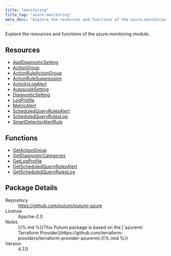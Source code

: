 ```yaml
---
title: "monitoring"
title_tag: "azure.monitoring"
meta_desc: "Explore the resources and functions of the azure.monitoring module."
---
```


<!-- WARNING: this file was generated by Pulumi Docs Generator. -->
<!-- Do not edit by hand unless you're certain you know what you are doing! -->

Explore the resources and functions of the azure.monitoring module.

<h2 id="resources">Resources</h2>
<ul class="api">
    <li><a href="aaddiagnosticsetting" title="AadDiagnosticSetting"><span class="symbol resource"></span>AadDiagnosticSetting</a></li>
    <li><a href="actiongroup" title="ActionGroup"><span class="symbol resource"></span>ActionGroup</a></li>
    <li><a href="actionruleactiongroup" title="ActionRuleActionGroup"><span class="symbol resource"></span>ActionRuleActionGroup</a></li>
    <li><a href="actionrulesuppression" title="ActionRuleSuppression"><span class="symbol resource"></span>ActionRuleSuppression</a></li>
    <li><a href="activitylogalert" title="ActivityLogAlert"><span class="symbol resource"></span>ActivityLogAlert</a></li>
    <li><a href="autoscalesetting" title="AutoscaleSetting"><span class="symbol resource"></span>AutoscaleSetting</a></li>
    <li><a href="diagnosticsetting" title="DiagnosticSetting"><span class="symbol resource"></span>DiagnosticSetting</a></li>
    <li><a href="logprofile" title="LogProfile"><span class="symbol resource"></span>LogProfile</a></li>
    <li><a href="metricalert" title="MetricAlert"><span class="symbol resource"></span>MetricAlert</a></li>
    <li><a href="scheduledqueryrulesalert" title="ScheduledQueryRulesAlert"><span class="symbol resource"></span>ScheduledQueryRulesAlert</a></li>
    <li><a href="scheduledqueryruleslog" title="ScheduledQueryRulesLog"><span class="symbol resource"></span>ScheduledQueryRulesLog</a></li>
    <li><a href="smartdetectoralertrule" title="SmartDetectorAlertRule"><span class="symbol resource"></span>SmartDetectorAlertRule</a></li>
</ul>

<h2 id="functions">Functions</h2>
<ul class="api">
    <li><a href="getactiongroup" title="GetActionGroup"><span class="symbol function"></span>GetActionGroup</a></li>
    <li><a href="getdiagnosticcategories" title="GetDiagnosticCategories"><span class="symbol function"></span>GetDiagnosticCategories</a></li>
    <li><a href="getlogprofile" title="GetLogProfile"><span class="symbol function"></span>GetLogProfile</a></li>
    <li><a href="getscheduledqueryrulesalert" title="GetScheduledQueryRulesAlert"><span class="symbol function"></span>GetScheduledQueryRulesAlert</a></li>
    <li><a href="getscheduledqueryruleslog" title="GetScheduledQueryRulesLog"><span class="symbol function"></span>GetScheduledQueryRulesLog</a></li>
</ul>

<h2 id="package-details">Package Details</h2>
<dl class="package-details">
	<dt>Repository</dt>
	<dd><a href="https://github.com/pulumi/pulumi-azure">https://github.com/pulumi/pulumi-azure</a></dd>
	<dt>License</dt>
	<dd>Apache-2.0</dd>
	<dt>Notes</dt>
	<dd>{{% md %}}This Pulumi package is based on the [`azurerm` Terraform Provider](https://github.com/terraform-providers/terraform-provider-azurerm).{{% /md %}}</dd>
	<dt>Version</dt>
	<dd>4.7.0</dd>
</dl>

